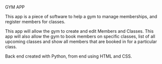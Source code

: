 GYM APP

This app is a piece of software to help a gym to manage memberships, and register members for classes.

This app will allow the gym to create and edit Members and Classes. This app will also allow the gym to book members on specific classes, list of all upcoming classes and show all members that are booked in for a particular class. 

Back end created with Python, from end using HTML and CSS. 

